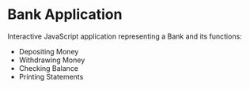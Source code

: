 Bank Application
================

Interactive JavaScript application representing a Bank and its functions:

- Depositing Money
- Withdrawing Money
- Checking Balance
- Printing Statements
